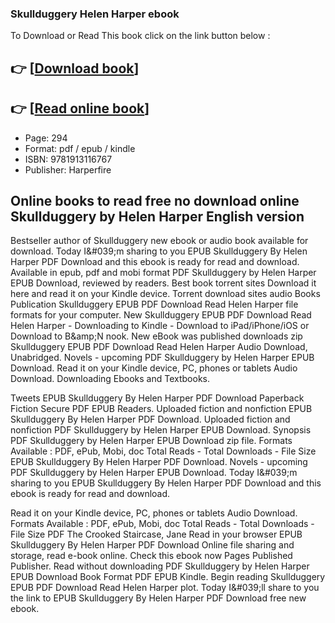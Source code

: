 ### Skullduggery Helen Harper ebook

To Download or Read This book click on the link button below :

## 👉  [**[Download book](http://ebooksharez.info/download.php?group=book&from=github.com&id=711981&lnk=1064 "Download book")**]

## 👉  [**[Read online book](http://ebooksharez.info/download.php?group=book&from=github.com&id=711981&lnk=1064 "Read online book")**]


* Page: 294
* Format: pdf / epub / kindle
* ISBN: 9781913116767
* Publisher: Harperfire



## Online books to read free no download online Skullduggery  by Helen Harper English version


Bestseller author of Skullduggery new ebook or audio book available for download. Today I&amp;#039;m sharing to you EPUB Skullduggery By Helen Harper PDF Download and this ebook is ready for read and download. Available in epub, pdf and mobi format PDF Skullduggery by Helen Harper EPUB Download, reviewed by readers. Best book torrent sites Download it here and read it on your Kindle device. Torrent download sites audio Books Publication Skullduggery EPUB PDF Download Read Helen Harper file formats for your computer. New Skullduggery EPUB PDF Download Read Helen Harper - Downloading to Kindle - Download to iPad/iPhone/iOS or Download to B&amp;amp;N nook. New eBook was published downloads zip Skullduggery EPUB PDF Download Read Helen Harper Audio Download, Unabridged. Novels - upcoming PDF Skullduggery by Helen Harper EPUB Download. Read it on your Kindle device, PC, phones or tablets Audio Download. Downloading Ebooks and Textbooks.

Tweets EPUB Skullduggery By Helen Harper PDF Download Paperback Fiction Secure PDF EPUB Readers. Uploaded fiction and nonfiction EPUB Skullduggery By Helen Harper PDF Download. Uploaded fiction and nonfiction PDF Skullduggery by Helen Harper EPUB Download. Synopsis PDF Skullduggery by Helen Harper EPUB Download zip file. Formats Available : PDF, ePub, Mobi, doc Total Reads - Total Downloads - File Size EPUB Skullduggery By Helen Harper PDF Download. Novels - upcoming PDF Skullduggery by Helen Harper EPUB Download. Today I&amp;#039;m sharing to you EPUB Skullduggery By Helen Harper PDF Download and this ebook is ready for read and download.

Read it on your Kindle device, PC, phones or tablets Audio Download. Formats Available : PDF, ePub, Mobi, doc Total Reads - Total Downloads - File Size PDF The Crooked Staircase, Jane Read in your browser EPUB Skullduggery By Helen Harper PDF Download Online file sharing and storage, read e-book online. Check this ebook now Pages Published Publisher. Read without downloading PDF Skullduggery by Helen Harper EPUB Download Book Format PDF EPUB Kindle. Begin reading Skullduggery EPUB PDF Download Read Helen Harper plot. Today I&amp;#039;ll share to you the link to EPUB Skullduggery By Helen Harper PDF Download free new ebook.





